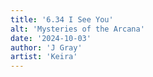 ```yaml
---
title: '6.34 I See You'
alt: 'Mysteries of the Arcana'
date: '2024-10-03'
author: 'J Gray'
artist: 'Keira'
---
```

